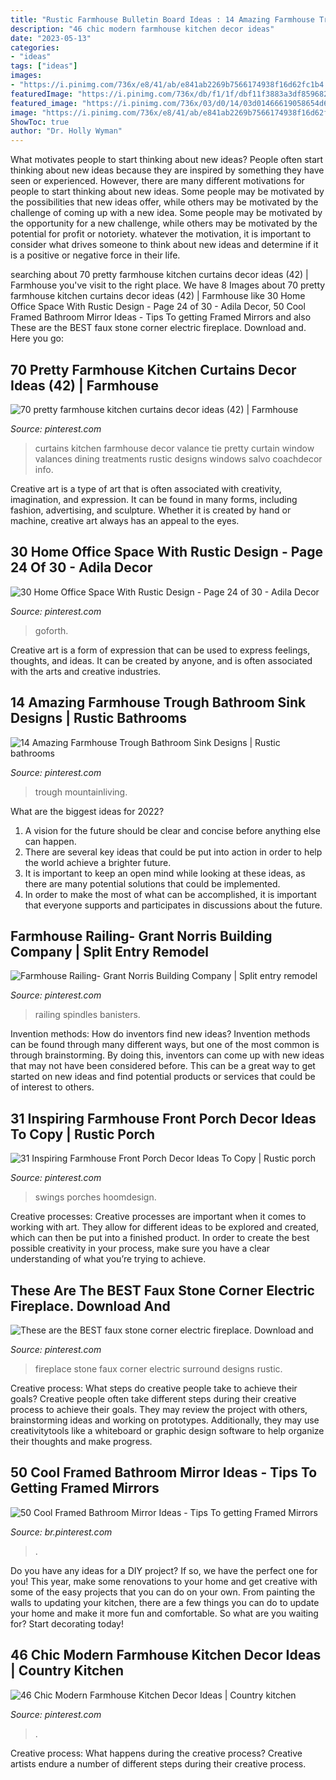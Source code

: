 ```yaml
---
title: "Rustic Farmhouse Bulletin Board Ideas : 14 Amazing Farmhouse Trough Bathroom Sink Designs"
description: "46 chic modern farmhouse kitchen decor ideas"
date: "2023-05-13"
categories:
- "ideas"
tags: ["ideas"]
images:
- "https://i.pinimg.com/736x/e8/41/ab/e841ab2269b7566174938f16d62fc1b4.jpg"
featuredImage: "https://i.pinimg.com/736x/db/f1/1f/dbf11f3883a3df859682244a35656aa6.jpg"
featured_image: "https://i.pinimg.com/736x/03/d0/14/03d01466619058654d60b196c2bb7d6e.jpg"
image: "https://i.pinimg.com/736x/e8/41/ab/e841ab2269b7566174938f16d62fc1b4.jpg"
ShowToc: true
author: "Dr. Holly Wyman"
---
```



What motivates people to start thinking about new ideas?
People often start thinking about new ideas because they are inspired by something they have seen or experienced. However, there are many different motivations for people to start thinking about new ideas. Some people may be motivated by the possibilities that new ideas offer, while others may be motivated by the challenge of coming up with a new idea. Some people may be motivated by the opportunity for a new challenge, while others may be motivated by the potential for profit or notoriety. whatever the motivation, it is important to consider what drives someone to think about new ideas and determine if it is a positive or negative force in their life.

	

		
searching about 70 pretty farmhouse kitchen curtains decor ideas (42) | Farmhouse you've visit to the right place. We have 8 Images about 70 pretty farmhouse kitchen curtains decor ideas (42) | Farmhouse like 30 Home Office Space With Rustic Design - Page 24 of 30 - Adila Decor, 50 Cool Framed Bathroom Mirror Ideas - Tips To getting Framed Mirrors and also These are the BEST faux stone corner electric fireplace. Download and. Here you go:
		
    
## 70 Pretty Farmhouse Kitchen Curtains Decor Ideas (42) | Farmhouse

<img loading=lazy src="https://i.pinimg.com/736x/e8/41/ab/e841ab2269b7566174938f16d62fc1b4.jpg" onerror="this.onerror=null;this.src='https://tse3.mm.bing.net/th?id=OIP.AFnJ0sNulND2y_Rp6i6rCAHaJ3&amp;pid=15.1';" alt="70 pretty farmhouse kitchen curtains decor ideas (42) | Farmhouse">

_Source: pinterest.com_

>curtains kitchen farmhouse decor valance tie pretty curtain window valances dining treatments rustic designs windows salvo coachdecor info. 

	

Creative art is a type of art that is often associated with creativity, imagination, and expression. It can be found in many forms, including fashion, advertising, and sculpture. Whether it is created by hand or machine, creative art always has an appeal to the eyes.

    
## 30 Home Office Space With Rustic Design - Page 24 Of 30 - Adila Decor

<img loading=lazy src="https://i.pinimg.com/736x/03/d0/14/03d01466619058654d60b196c2bb7d6e.jpg" onerror="this.onerror=null;this.src='https://tse2.mm.bing.net/th?id=OIP.PI2usgmSnMsxE-EOZ_9wXgHaKP&amp;pid=15.1';" alt="30 Home Office Space With Rustic Design - Page 24 of 30 - Adila Decor">

_Source: pinterest.com_

>goforth. 

	

Creative art is a form of expression that can be used to express feelings, thoughts, and ideas. It can be created by anyone, and is often associated with the arts and creative industries.

    
## 14 Amazing Farmhouse Trough Bathroom Sink Designs | Rustic Bathrooms

<img loading=lazy src="https://i.pinimg.com/736x/b7/96/f2/b796f263e6d30d95751ef0dab5efc9ba.jpg" onerror="this.onerror=null;this.src='https://tse1.mm.bing.net/th?id=OIP.sYvfLWlInHhlK4ug51nRigHaLI&amp;pid=15.1';" alt="14 Amazing Farmhouse Trough Bathroom Sink Designs | Rustic bathrooms">

_Source: pinterest.com_

>trough mountainliving. 

	

What are the biggest ideas for 2022?
1. A vision for the future should be clear and concise before anything else can happen. 
2. There are several key ideas that could be put into action in order to help the world achieve a brighter future. 
3. It is important to keep an open mind while looking at these ideas, as there are many potential solutions that could be implemented. 
4. In order to make the most of what can be accomplished, it is important that everyone supports and participates in discussions about the future.

    
## Farmhouse Railing- Grant Norris Building Company | Split Entry Remodel

<img loading=lazy src="https://i.pinimg.com/736x/38/6e/95/386e9506692754fe8273fdcd02909244.jpg" onerror="this.onerror=null;this.src='https://tse3.mm.bing.net/th?id=OIP.Kc0-tYTLJYO1xs1f7Jc9hgHaJ3&amp;pid=15.1';" alt="Farmhouse Railing- Grant Norris Building Company | Split entry remodel">

_Source: pinterest.com_

>railing spindles banisters. 

	

Invention methods: How do inventors find new ideas?
Invention methods can be found through many different ways, but one of the most common is through brainstorming. By doing this, inventors can come up with new ideas that may not have been considered before. This can be a great way to get started on new ideas and find potential products or services that could be of interest to others.

    
## 31 Inspiring Farmhouse Front Porch Decor Ideas To Copy | Rustic Porch

<img loading=lazy src="https://i.pinimg.com/736x/15/7c/df/157cdf1e122b1e7ccd080ef375cf3bf1.jpg" onerror="this.onerror=null;this.src='https://tse1.mm.bing.net/th?id=OIP.kUR_KRjb4MbSYKVDzAE7bQHaLH&amp;pid=15.1';" alt="31 Inspiring Farmhouse Front Porch Decor Ideas To Copy | Rustic porch">

_Source: pinterest.com_

>swings porches hoomdesign. 

	

Creative processes:
Creative processes are important when it comes to working with art. They allow for different ideas to be explored and created, which can then be put into a finished product. In order to create the best possible creativity in your process, make sure you have a clear understanding of what you’re trying to achieve.

    
## These Are The BEST Faux Stone Corner Electric Fireplace. Download And

<img loading=lazy src="https://i.pinimg.com/736x/2b/99/d6/2b99d64fb19c56306850bdf86b3afe6a.jpg" onerror="this.onerror=null;this.src='https://tse1.mm.bing.net/th?id=OIP.IN4C4-eLtbmkkr68ifV70gHaLF&amp;pid=15.1';" alt="These are the BEST faux stone corner electric fireplace. Download and">

_Source: pinterest.com_

>fireplace stone faux corner electric surround designs rustic. 

	

Creative process: What steps do creative people take to achieve their goals?
Creative people often take different steps during their creative process to achieve their goals. They may review the project with others, brainstorming ideas and working on prototypes. Additionally, they may use creativitytools like a whiteboard or graphic design software to help organize their thoughts and make progress.

    
## 50 Cool Framed Bathroom Mirror Ideas - Tips To Getting Framed Mirrors

<img loading=lazy src="https://i.pinimg.com/736x/db/f1/1f/dbf11f3883a3df859682244a35656aa6.jpg" onerror="this.onerror=null;this.src='https://tse2.mm.bing.net/th?id=OIP.fNfl7UvgWYy6Y6nubWnExAHaLG&amp;pid=15.1';" alt="50 Cool Framed Bathroom Mirror Ideas - Tips To getting Framed Mirrors">

_Source: br.pinterest.com_

>. 

	

Do you have any ideas for a DIY project? If so, we have the perfect one for you! This year, make some renovations to your home and get creative with some of the easy projects that you can do on your own. From painting the walls to updating your kitchen, there are a few things you can do to update your home and make it more fun and comfortable. So what are you waiting for? Start decorating today!

    
## 46 Chic Modern Farmhouse Kitchen Decor Ideas | Country Kitchen

<img loading=lazy src="https://i.pinimg.com/736x/36/7d/4b/367d4b442dc80f5c004b35edf853d762.jpg" onerror="this.onerror=null;this.src='https://tse4.mm.bing.net/th?id=OIP.dlBLsRxJ7BO7rucYTwHfCgHaLc&amp;pid=15.1';" alt="46 Chic Modern Farmhouse Kitchen Decor Ideas | Country kitchen">

_Source: pinterest.com_

>. 

	

Creative process: What happens during the creative process?
Creative artists endure a number of different steps during their creative process.

